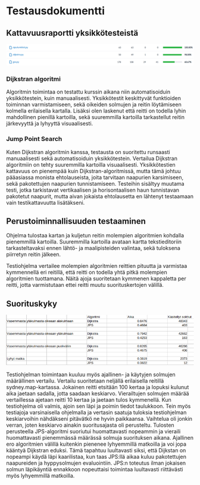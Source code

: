 # Testausdokumentti
## Kattavuusraportti yksikkötesteistä
![testikattavuus](https://github.com/henriimmonen/shortestroute/blob/main/dokumentaatio/kuvat/testikattavuus_lopullinen.png)

### Dijkstran algoritmi
Algoritmin toimintaa on testattu kurssin aikana niin automatisoiduin yksikkötestein, kuin manuaalisesti. Yksikkötestit keskittyvät funktioiden toiminnan varmistamiseen, sekä oikeiden solmujen ja reitin löytämiseen kolmella erilaisella kartalla. Lisäksi olen laskenut että reitti on todella lyhin mahdollinen pienillä kartoilla, sekä suuremmilla kartoilla tarkastellut reitin järkevyyttä ja lyhyyttä visuaalisesti.

### Jump Point Search
Kuten Dijkstran algoritmin kanssa, testausta on suoritettu runsaasti manuaalisesti sekä automatisoiduin yksikkötestein. Vertailua Dijkstran algoritmiin on tehty suuremmilla kartoilla visuaalisesti. Yksikkötestien kattavuus on pienempää kuin Dijkstran-algoritmissä, mutta tämä johtuu pääasiassa monista ehtolauseista, joita tarvitaan naapurien karsimiseen, sekä pakotettujen naapurien tunnistamiseen. Testeihin sisältyy muutama testi, jotka tarkistavat vertikaalisen ja horisontaalisen haun tunnistavan pakotetut naapurit, mutta aivan jokaista ehtolausetta en lähtenyt testaamaan vain testikattavuutta lisätäkseni.  

## Perustoiminnallisuuden testaaminen
Ohjelma tulostaa kartan ja kuljetun reitin molempien algoritmien kohdalla pienemmillä kartoilla. Suuremmilla kartoilla avataan kartta tekstieditoriin tarkasteltavaksi ennen lähtö- ja maalipisteiden valintaa, sekä tuloksena piirretyn reitin jälkeen.  

Testiohjelma vertailee molempien algoritmien reittien pituutta ja varmistaa kymmennellä eri reitillä, että reitti on todella yhtä pitkä molempien algoritmien tuottamana. Näitä ajoja suoritetaan kymmenen kappaletta per reitti, jotta varmistutaan ettei reitti muutu suorituskertojen välillä.  

## Suorituskyky
![algoritmien vertailu](https://github.com/henriimmonen/shortestroute/blob/main/dokumentaatio/kuvat/tilasto.png)  
  
Testiohjelman toimintaan kuuluu myös ajallinen- ja käytyjen solmujen määrällinen vertailu. Vertailu suoritetaan neljällä erilaisella reitillä sydney.map-kartassa. Jokainen reitti etsitään 100 kertaa ja lopuksi kulunut aika jaetaan sadalla, jotta saadaan keskiarvo. Vierailtujen solmujen määrää vertaillessa ajetaan reitti 10 kertaa ja jaetaan tulos kymmenellä. Kun testiohjelma oli valmis, ajoin sen läpi ja poimin tiedot taulukkoon. Tein myös testiajoja varsinaisella ohjelmalla ja vertasin saatuja tuloksia testiohjelman keskiarvoihin nähdäkseni pitävätkö ne hyvin paikkaansa. Vaihtelua oli jonkin verran, joten keskiarvo ainakin suoritusajasta oli perusteltu. Tulosten perusteella JPS-algoritmi suoriutui huomattavasti nopeammin ja vieraili huomattavasti pienemmässä määrässä solmuja suorituksen aikana. Ajallinen ero algoritmien välillä kuitenkin pienenee lyhyemmillä matkoilla ja voi jopa kääntyä Dijkstran eduksi. Tämä tapahtuu luultavasti siksi, että Dijkstan on nopeampi käydä läpi kaarilistaa, kun taas JPS:llä aikaa kuluu pakotettujen naapureiden ja hyppysolmujen evaluointiin. JPS:n toteutus ilman jokaisen solmun läpikäyntiä ennakkoon nopeuttaisi toimintaa luultavasti riittävästi myös lyhyemmillä matkoilla.
